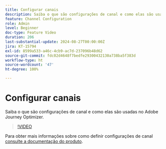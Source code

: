 ```yaml
---
title: Configurar canais
description: Saiba o que são configurações de canal e como elas são usadas no Adobe Journey Optimizer.
feature: Channel Configuration
role: Admin
level: Beginner
doc-type: Feature Video
duration: 206
last-substantial-update: 2024-08-27T00:00:00Z
jira: KT-15794
exl-id: 8599a533-a46c-4cb9-ac7d-237096b48d62
source-git-commit: fdc02d4648f7bedfe29300432130a738ba5f383d
workflow-type: ht
source-wordcount: '47'
ht-degree: 100%

---
```


# Configurar canais

Saiba o que são configurações de canal e como elas são usadas no Adobe Journey Optimizer.

>[!VIDEO](https://video.tv.adobe.com/v/3433124/?learn=on)

Para obter mais informações sobre como definir configurações de canal [consulte a documentação do produto](https://experienceleague.adobe.com/pt-br/docs/journey-optimizer/using/configuration/channel-surfaces#set-up-channel-surfaces).
